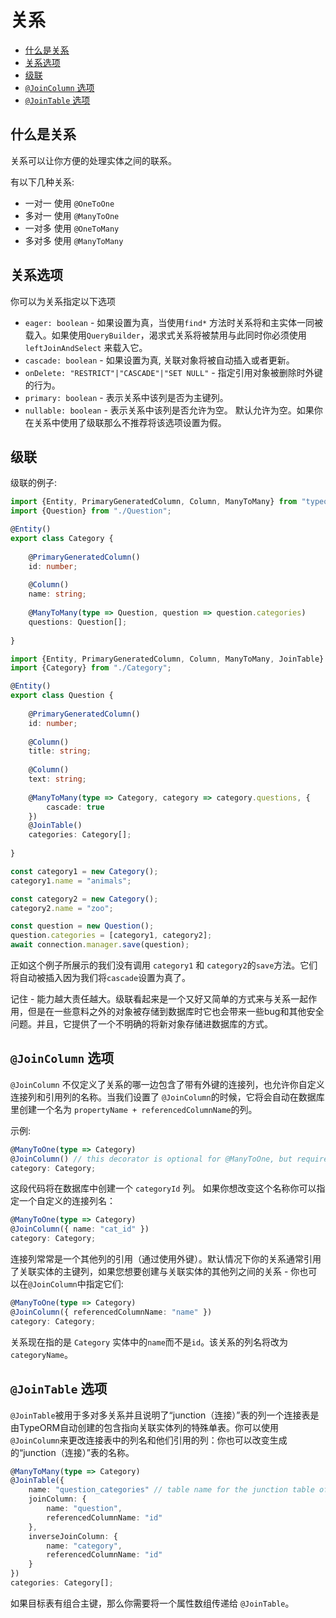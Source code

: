 # 关系

* [什么是关系](#什么是关系)
* [关系选项](#关系选项)
* [级联](#级联)
* [`@JoinColumn` 选项](#joincolumn-选项)
* [`@JoinTable` 选项](#jointable-选项)

## 什么是关系

关系可以让你方便的处理实体之间的联系。

有以下几种关系:

* 一对一 使用 `@OneToOne`
* 多对一 使用 `@ManyToOne`
* 一对多 使用 `@OneToMany`
* 多对多 使用 `@ManyToMany`
          
## 关系选项

你可以为关系指定以下选项

* `eager: boolean` - 如果设置为真，当使用`find*` 方法时关系将和主实体一同被载入。如果使用`QueryBuilder`，渴求式关系将被禁用与此同时你必须使用`leftJoinAndSelect` 来载入它。
* `cascade: boolean` - 如果设置为真, 关联对象将被自动插入或者更新。 
* `onDelete: "RESTRICT"|"CASCADE"|"SET NULL"` - 指定引用对象被删除时外键的行为。
* `primary: boolean` - 表示关系中该列是否为主键列。
* `nullable: boolean` - 表示关系中该列是否允许为空。 默认允许为空。如果你在关系中使用了级联那么不推荐将该选项设置为假。

## 级联

级联的例子:

```typescript
import {Entity, PrimaryGeneratedColumn, Column, ManyToMany} from "typeorm";
import {Question} from "./Question";

@Entity()
export class Category {
    
    @PrimaryGeneratedColumn()
    id: number;
    
    @Column()
    name: string;
    
    @ManyToMany(type => Question, question => question.categories)
    questions: Question[];
    
}
```

```typescript
import {Entity, PrimaryGeneratedColumn, Column, ManyToMany, JoinTable} from "typeorm";
import {Category} from "./Category";

@Entity()
export class Question {
    
    @PrimaryGeneratedColumn()
    id: number;
    
    @Column()
    title: string;
    
    @Column()
    text: string;
    
    @ManyToMany(type => Category, category => category.questions, {
        cascade: true
    })
    @JoinTable()
    categories: Category[];
    
}
```

```typescript
const category1 = new Category();
category1.name = "animals";

const category2 = new Category();
category2.name = "zoo";

const question = new Question();
question.categories = [category1, category2];
await connection.manager.save(question);
```

正如这个例子所展示的我们没有调用 `category1` 和 `category2`的`save`方法。它们将自动被插入因为我们将`cascade`设置为真了。

记住 - 能力越大责任越大。级联看起来是一个又好又简单的方式来与关系一起作用，但是在一些意料之外的对象被存储到数据库时它也会带来一些bug和其他安全问题。并且，它提供了一个不明确的将新对象存储进数据库的方式。

## `@JoinColumn` 选项

`@JoinColumn` 不仅定义了关系的哪一边包含了带有外键的连接列，也允许你自定义连接列和引用列的名称。当我们设置了 `@JoinColumn`的时候，它将会自动在数据库里创建一个名为 `propertyName + referencedColumnName`的列。

示例:

```typescript
@ManyToOne(type => Category)
@JoinColumn() // this decorator is optional for @ManyToOne, but required for @OneToOne
category: Category;
```

这段代码将在数据库中创建一个 `categoryId` 列。
如果你想改变这个名称你可以指定一个自定义的连接列名：

```typescript
@ManyToOne(type => Category)
@JoinColumn({ name: "cat_id" })
category: Category;
```

连接列常常是一个其他列的引用（通过使用外键）。默认情况下你的关系通常引用了关联实体的主键列，如果您想要创建与关联实体的其他列之间的关系 - 你也可以在`@JoinColumn`中指定它们:

```typescript
@ManyToOne(type => Category)
@JoinColumn({ referencedColumnName: "name" })
category: Category;
```

关系现在指的是 `Category` 实体中的`name`而不是`id`。该关系的列名将改为`categoryName`。

## `@JoinTable` 选项

`@JoinTable`被用于多对多关系并且说明了“junction（连接）”表的列一个连接表是由TypeORM自动创建的包含指向关联实体列的特殊单表。你可以使用 `@JoinColumn`来更改连接表中的列名和他们引用的列：你也可以改变生成的“junction（连接）”表的名称。

```typescript
@ManyToMany(type => Category)
@JoinTable({
    name: "question_categories" // table name for the junction table of this relation
    joinColumn: {
        name: "question",
        referencedColumnName: "id"
    },
    inverseJoinColumn: {
        name: "category",
        referencedColumnName: "id"
    }
})
categories: Category[];
```

如果目标表有组合主键，那么你需要将一个属性数组传递给 `@JoinTable`。
